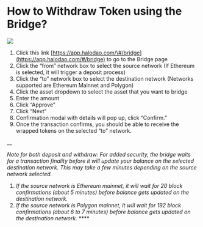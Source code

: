 # How to Withdraw Token using the Bridge?

![](../../.gitbook/assets/cleanshot-2021-09-08-at-20.25.41.gif)

1. Click this link [https://app.halodao.com/\#/bridge](https://app.halodao.com/#/bridge) to go to the Bridge page
2. Click the “from” network box to select the source network \(If Ethereum is selected, it will trigger a deposit process\)
3. Click the “to” network box to select the destination network \(Networks supported are Ethereum Mainnet and Polygon\)
4. Click the asset dropdown to select the asset that you want to bridge
5. Enter the amount
6. Click “Approve”
7. Click “Next” 
8. Confirmation modal with details will pop up, click “Confirm.”
9. Once the transaction confirms, you should be able to receive the wrapped tokens on the selected “to” network.  

\_\_

_Note for both deposit and withdraw: For added security, the bridge waits for a transaction finality before it will update your balance on the selected destination network. This may take a few minutes depending on the source network selected._ 

1. _If the source network is Ethereum mainnet, it will wait for 20 block confirmations \(about 5 minutes\) before balance gets updated on the destination network._
2. _If the source network is Polygon mainnet, it will wait for 192 block confirmations \(about 6 to 7 minutes\) before balance gets updated on the destination network._ **** 

